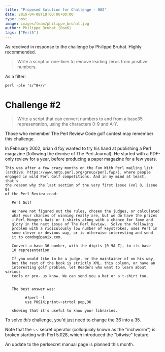 ```yaml
---
title: "Proposed Solution for Challenge - 002"
date: 2019-04-08T18:00:00+00:00
type: post
image: images/team/philippe_bruhat.jpg
author: Philippe Bruhat (BooK)
tags: ["Perl5"]
---
```

As received in response to the challenge by Philippe Bruhat. Highly recommended.

> Write a script or one-liner to remove leading zeros from positive numbers.

As a filter:

    perl -ple 's/^0+//'

# Challenge #2

> Write a script that can convert numbers to and from a base35 representation, using the characters 0-9 and A-Y.

Those who remember The Perl Review Code golf contest may remember this challenge.

In February 2002, brian d foy wanted to try his hand at publishing a Perl magazine (following the demise of The Perl Journal). He started with a PDF-only review for a year, before producing a paper magazine for a few years.

    This was after a few crazy months on the Fun With Perl mailing list
    (archive: https://www.nntp.perl.org/group/perl.fwp/), where people
    engaged in wild Perl Golf competitions. And in my mind at least, that's
    the reason why the last section of the very first issue (vol 0, issue 0)
    of the Perl Review read:

       Perl Golf

       We have not figured out the rules, chosen the judges, or calculated
       what your chances of winning really are, but we do have the prizes
       – Perl Mongers hats or t-shirts along with a chance for fame and
       glory in the next issue of The Perl Review.  Solve the following
       problem with a ridiculously low number of keystrokes, uses Perl in
       some clever or devious way, or is otherwise interesting and send
       it to comdog@panix.com.

       Convert a base 36 number, with the digits [0-9A-Z], to its base
       10 representation

       If you would like to be a judge, or the maintainer of on his way,
       but the rest of the book is strictly XML. this column, or have an
       interesting golf problem, let Readers who want to learn about various
       tools or pro- us know. We can send you a hat or a t-shirt too.


       The best answer was:

             #!perl -l
             use POSIX;print~~strtol pop,36

       showing that it's useful to know your libraries.

To solve *this* challenge, you'd just need to change the 36 into a 35.

Note that the ~~ secret operator (colloquialy known as the "inchworm") is broken starting with Perl 5.028, which introduced the "bitwise" feature.

An update to the perlsecret manual page is planned this month.
